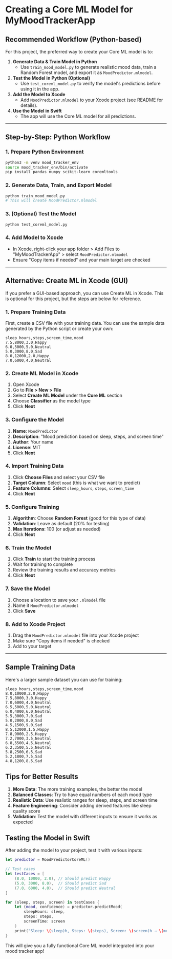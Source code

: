 # Creating a Core ML Model for MyMoodTrackerApp

## Recommended Workflow (Python-based)

For this project, the preferred way to create your Core ML model is to:

1. **Generate Data & Train Model in Python**
   - Use `train_mood_model.py` to generate realistic mood data, train a Random Forest model, and export it as `MoodPredictor.mlmodel`.
2. **Test the Model in Python (Optional)**
   - Use `test_coreml_model.py` to verify the model's predictions before using it in the app.
3. **Add the Model to Xcode**
   - Add `MoodPredictor.mlmodel` to your Xcode project (see README for details).
4. **Use the Model in Swift**
   - The app will use the Core ML model for all predictions.

---

## Step-by-Step: Python Workflow

### 1. Prepare Python Environment
```bash
python3 -m venv mood_tracker_env
source mood_tracker_env/bin/activate
pip install pandas numpy scikit-learn coremltools
```

### 2. Generate Data, Train, and Export Model
```bash
python train_mood_model.py
# This will create MoodPredictor.mlmodel
```

### 3. (Optional) Test the Model
```bash
python test_coreml_model.py
```

### 4. Add Model to Xcode
- In Xcode, right-click your app folder > Add Files to "MyMoodTrackerApp" > select `MoodPredictor.mlmodel`
- Ensure "Copy items if needed" and your main target are checked

---

## Alternative: Create ML in Xcode (GUI)

If you prefer a GUI-based approach, you can use Create ML in Xcode. This is optional for this project, but the steps are below for reference.

### 1. Prepare Training Data
First, create a CSV file with your training data. You can use the sample data generated by the Python script or create your own:

```csv
sleep_hours,steps,screen_time,mood
7.5,8000,3.0,Happy
6.0,5000,5.0,Neutral
5.0,3000,8.0,Sad
8.0,12000,2.0,Happy
7.0,6000,4.0,Neutral
```

### 2. Create ML Model in Xcode
1. Open Xcode
2. Go to **File > New > File**
3. Select **Create ML Model** under the **Core ML** section
4. Choose **Classifier** as the model type
5. Click **Next**

### 3. Configure the Model
1. **Name**: `MoodPredictor`
2. **Description**: "Mood prediction based on sleep, steps, and screen time"
3. **Author**: Your name
4. **License**: MIT
5. Click **Next**

### 4. Import Training Data
1. Click **Choose Files** and select your CSV file
2. **Target Column**: Select `mood` (this is what we want to predict)
3. **Feature Columns**: Select `sleep_hours`, `steps`, `screen_time`
4. Click **Next**

### 5. Configure Training
1. **Algorithm**: Choose **Random Forest** (good for this type of data)
2. **Validation**: Leave as default (20% for testing)
3. **Max Iterations**: 100 (or adjust as needed)
4. Click **Next**

### 6. Train the Model
1. Click **Train** to start the training process
2. Wait for training to complete
3. Review the training results and accuracy metrics
4. Click **Next**

### 7. Save the Model
1. Choose a location to save your `.mlmodel` file
2. Name it `MoodPredictor.mlmodel`
3. Click **Save**

### 8. Add to Xcode Project
1. Drag the `MoodPredictor.mlmodel` file into your Xcode project
2. Make sure "Copy items if needed" is checked
3. Add to your target

---

## Sample Training Data
Here's a larger sample dataset you can use for training:

```csv
sleep_hours,steps,screen_time,mood
8.0,10000,2.0,Happy
7.5,8000,3.0,Happy
7.0,6000,4.0,Neutral
6.5,5000,5.0,Neutral
6.0,4000,6.0,Neutral
5.5,3000,7.0,Sad
5.0,2000,8.0,Sad
4.5,1500,9.0,Sad
8.5,12000,1.5,Happy
7.8,9000,2.5,Happy
7.2,7000,3.5,Neutral
6.8,5500,4.5,Neutral
6.2,3500,5.5,Neutral
5.8,2500,6.5,Sad
5.2,1800,7.5,Sad
4.8,1200,8.5,Sad
```

## Tips for Better Results
1. **More Data**: The more training examples, the better the model
2. **Balanced Classes**: Try to have equal numbers of each mood type
3. **Realistic Data**: Use realistic ranges for sleep, steps, and screen time
4. **Feature Engineering**: Consider adding derived features like sleep quality score
5. **Validation**: Test the model with different inputs to ensure it works as expected

## Testing the Model in Swift
After adding the model to your project, test it with various inputs:

```swift
let predictor = MoodPredictorCoreML()

// Test cases
let testCases = [
    (8.0, 10000, 2.0), // Should predict Happy
    (5.0, 3000, 8.0),  // Should predict Sad
    (7.0, 6000, 4.0),  // Should predict Neutral
]

for (sleep, steps, screen) in testCases {
    let (mood, confidence) = predictor.predictMood(
        sleepHours: sleep,
        steps: steps,
        screenTime: screen
    )
    print("Sleep: \(sleep)h, Steps: \(steps), Screen: \(screen)h → \(mood) (\(Int(confidence * 100))%)")
}
```

This will give you a fully functional Core ML model integrated into your mood tracker app! 